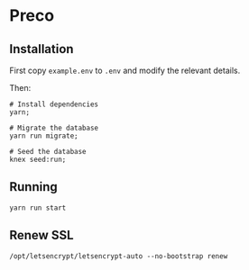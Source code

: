 # Preco

## Installation
First copy `example.env` to `.env` and modify the relevant details.

Then:
```shell
# Install dependencies
yarn;

# Migrate the database
yarn run migrate;

# Seed the database
knex seed:run;
```

## Running
```shell
yarn run start
```

## Renew SSL
```shell
/opt/letsencrypt/letsencrypt-auto --no-bootstrap renew
```
